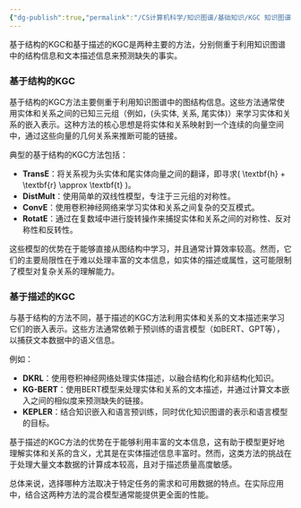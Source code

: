```yaml
---
{"dg-publish":true,"permalink":"/CS计算机科学/知识图谱/基础知识/KGC 知识图谱补全/","noteIcon":"","created":"2024-04-18T16:37:30.604+08:00","updated":"2024-04-24T00:28:49.000+08:00"}
---
```



基于结构的KGC和基于描述的KGC是两种主要的方法，分别侧重于利用知识图谱中的结构信息和文本描述信息来预测缺失的事实。

### 基于结构的KGC

基于结构的KGC方法主要侧重于利用知识图谱中的图结构信息。这些方法通常使用实体和关系之间的已知三元组（例如，(头实体, 关系, 尾实体)）来学习实体和关系的嵌入表示。这种方法的核心思想是将实体和关系映射到一个连续的向量空间中，通过这些向量的几何关系来推断可能的链接。

典型的基于结构的KGC方法包括：

- **TransE**：将关系视为头实体和尾实体向量之间的翻译，即寻求\( \textbf{h} + \textbf{r} \approx \textbf{t} \)。
- **DistMult**：使用简单的双线性模型，专注于三元组的对称性。
- **ConvE**：使用卷积神经网络来学习实体和关系之间复杂的交互模式。
- **RotatE**：通过在复数域中进行旋转操作来捕捉实体和关系之间的对称性、反对称性和反转性。

这些模型的优势在于能够直接从图结构中学习，并且通常计算效率较高。然而，它们的主要局限性在于难以处理丰富的文本信息，如实体的描述或属性，这可能限制了模型对复杂关系的理解能力。

### 基于描述的KGC

与基于结构的方法不同，基于描述的KGC方法利用实体和关系的文本描述来学习它们的嵌入表示。这些方法通常依赖于预训练的语言模型（如BERT、GPT等），以捕获文本数据中的语义信息。

例如：

- **DKRL**：使用卷积神经网络处理实体描述，以融合结构化和非结构化知识。
- **KG-BERT**：使用BERT模型来处理实体和关系的文本描述，并通过计算文本嵌入之间的相似度来预测缺失的链接。
- **KEPLER**：结合知识嵌入和语言预训练，同时优化知识图谱的表示和语言模型的目标。

基于描述的KGC方法的优势在于能够利用丰富的文本信息，这有助于模型更好地理解实体和关系的含义，尤其是在实体描述信息丰富时。然而，这类方法的挑战在于处理大量文本数据的计算成本较高，且对于描述质量高度敏感。

总体来说，选择哪种方法取决于特定任务的需求和可用数据的特点。在实际应用中，结合这两种方法的混合模型通常能提供更全面的性能。